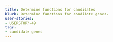 ```yaml
---
title: Determine functions for candidates
blurb: Determine functions for candidate genes.
user-stories:
- USERSTORY-49
tags:
- candidate genes
---
```

